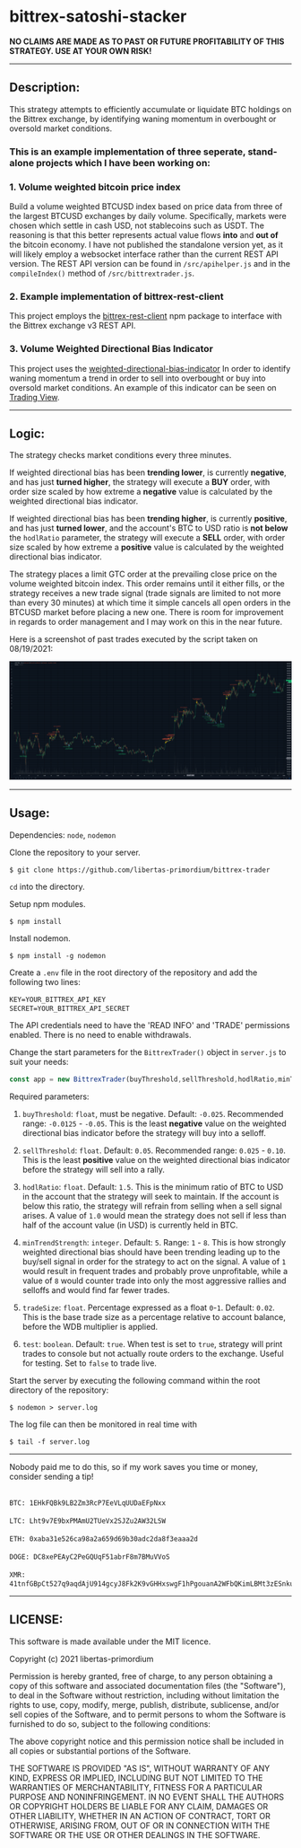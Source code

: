 # bittrex-satoshi-stacker
**NO CLAIMS ARE MADE AS TO PAST OR FUTURE PROFITABILITY OF THIS STRATEGY. USE AT YOUR OWN RISK!**
___
## Description:
This strategy attempts to efficiently accumulate or liquidate BTC holdings on the Bittrex exchange, by identifying waning momentum in overbought or oversold market conditions.

### This is an example implementation of three seperate, stand-alone projects which I have been working on:
### 1. Volume weighted bitcoin price index
Build a volume weighted BTCUSD index based on price data from three of the largest BTCUSD exchanges by daily volume. Specifically, markets were chosen which settle in cash USD, not stablecoins such as USDT. The reasoning is that this better represents actual value flows **into** and **out of** the bitcoin economy. I have not published the standalone version yet, as it will likely employ a websocket interface rather than the current REST API version. The REST API version can be found in `/src/apihelper.js` and in the `compileIndex()` method of `/src/bittrextrader.js`.

### 2. Example implementation of **bittrex-rest-client**
This project employs the [bittrex-rest-client](https://github.com/libertas-primordium/bittrex-rest-client) npm package to interface with the Bittrex exchange v3 REST API.

### 3. Volume Weighted Directional Bias Indicator
This project uses the [weighted-directional-bias-indicator](https://github.com/libertas-primordium/weighted-directional-bias-indicator) In order to identify waning momentum a trend in order to sell into overbought or buy into oversold market conditions. An example of this indicator can be seen on [Trading View](https://www.tradingview.com/script/DAtBMtVG-Volume-Weighted-Directional-Bias/).

___
## Logic:
The strategy checks market conditions every three minutes.

If weighted directional bias has been **trending lower**, is currently **negative**, and has just **turned higher**, the strategy will execute a **BUY** order, with order size scaled by how extreme a **negative** value is calculated by the weighted directional bias indicator.

If weighted directional bias has been **trending higher**, is currently **positive**, and has just **turned lower**, and the account's BTC to USD ratio is **not below** the `hodlRatio` parameter, the strategy will execute a **SELL** order, with order size scaled by how extreme a **positive** value is calculated by the weighted directional bias indicator.

The strategy places a limit GTC order at the prevailing close price on the volume weighted bitcoin index. This order remains until it either fills, or the strategy receives a new trade signal (trade signals are limited to not more than every 30 minutes) at which time it simple cancels all open orders in the BTCUSD market before placing a new one. There is room for improvement in regards to order management and I may work on this in the near future.

Here is a screenshot of past trades executed by the script taken on 08/19/2021:

![screenshot](./Screenshot.png "08/19/2021")
___
## Usage:
Dependencies: `node`, `nodemon`

Clone the repository to your server.
```
$ git clone https://github.com/libertas-primordium/bittrex-trader
```
`cd` into the directory.

Setup npm modules.
```
$ npm install
```

Install nodemon.
```
$ npm install -g nodemon
```

Create a `.env` file in the root directory of the repository and add the following two lines:
```
KEY=YOUR_BITTREX_API_KEY
SECRET=YOUR_BITTREX_API_SECRET
```
The API credentials need to have the 'READ INFO' and 'TRADE' permissions enabled. There is no need to enable withdrawals.

Change the start parameters for the `BittrexTrader()` object in `server.js` to suit your needs:
```js
const app = new BittrexTrader(buyThreshold,sellThreshold,hodlRatio,minTrendStrength,tradeSize,test)
```
Required parameters:
1. `buyThreshold`: `float`, must be negative. Default: `-0.025`. Recommended range: `-0.0125` - `-0.05`. This is the least **negative** value on the weighted directional bias indicator before the strategy will buy into a selloff.

2. `sellThreshold`: `float`. Default: `0.05`. Recommended range: `0.025` - `0.10`. This is the least **positive** value on the weighted directional bias indicator before the strategy will sell into a rally.
3. `hodlRatio`: `float`. Default: `1.5`. This is the minimum ratio of BTC to USD in the account that the strategy will seek to maintain. If the account is below this ratio, the strategy will refrain from selling when a sell signal arises. A value of `1.0` would mean the strategy does not sell if less than half of the account value (in USD) is currently held in BTC.
4. `minTrendStrength`: `integer`. Default: `5`. Range: `1` - `8`. This is how strongly weighted directional bias should have been trending leading up to the buy/sell signal in order for the strategy to act on the signal. A value of `1` would result in frequent trades and probably prove unprofitable, while a value of `8` would counter trade into only the most aggressive rallies and selloffs and would find far fewer trades.
5. `tradeSize`: `float`. Percentage expressed as a float `0`-`1`. Default: `0.02`. This is the base trade size as a percentage relative to account balance, before the WDB multiplier is applied.
6. `test`: `boolean`. Default: `true`. When test is set to `true`, strategy will print trades to console but not actually route orders to the exchange. Useful for testing. Set to `false` to trade live.

Start the server by executing the following command within the root directory of the repository:
```
$ nodemon > server.log
```
The log file can then be monitored in real time with
```
$ tail -f server.log
```
___
Nobody paid me to do this, so if my work saves you time or money, consider sending a tip!
```

BTC: 1EHkFQBk9LB2Zm3RcP7EeVLqUUDaEFpNxx

LTC: Lht9v7E9bxPMAmU2TUeVx2SJZu2AW32LSW

ETH: 0xaba31e526ca98a2a659d69b30adc2da8f3eaaa2d

DOGE: DC8xePEAyC2PeGQUqF51abrF8m7BMuVVoS

XMR: 41tnfGBpCt527q9aqdAjU914gcyJ8Fk2K9vGHHxswgF1hPgouanA2WFbQKimLBMt3zESnkuBWcn29NMiVAC1k4CxRMAdqB6
```
___
## LICENSE:
This software is made available under the MIT licence.

Copyright (c) 2021 libertas-primordium

Permission is hereby granted, free of charge, to any person obtaining a copy of this software and associated documentation files (the "Software"), to deal in the Software without restriction, including without limitation the rights to use, copy, modify, merge, publish, distribute, sublicense, and/or sell copies of the Software, and to permit persons to whom the Software is furnished to do so, subject to the following conditions:

The above copyright notice and this permission notice shall be included in all copies or substantial portions of the Software.

THE SOFTWARE IS PROVIDED "AS IS", WITHOUT WARRANTY OF ANY KIND, EXPRESS OR IMPLIED, INCLUDING BUT NOT LIMITED TO THE WARRANTIES OF MERCHANTABILITY, FITNESS FOR A PARTICULAR PURPOSE AND NONINFRINGEMENT. IN NO EVENT SHALL THE AUTHORS OR COPYRIGHT HOLDERS BE LIABLE FOR ANY CLAIM, DAMAGES OR OTHER LIABILITY, WHETHER IN AN ACTION OF CONTRACT, TORT OR OTHERWISE, ARISING FROM, OUT OF OR IN CONNECTION WITH THE SOFTWARE OR THE USE OR OTHER DEALINGS IN THE SOFTWARE.